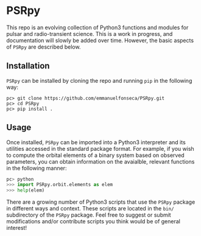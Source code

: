 PSRpy
=====

This repo is an evolving collection of Python3 functions and modules for pulsar and radio-transient science. This is a work in progress, and documentation will slowly be added over time. However, the basic aspects of `PSRpy` are described below.

## Installation

`PSRpy` can be installed by cloning the repo and running `pip` in the following way:

``` 
pc> git clone https://github.com/emmanuelfonseca/PSRpy.git
pc> cd PSRpy
pc> pip install .
```

## Usage

Once installed, `PSRpy` can be imported into a Python3 interpreter and its utilities accessed in the standard package format. For example, if you wish to compute the orbital elements of a binary system based on observed parameters, you can obtain information on the avaialble, relevant functions in the following manner:

``` python
pc> python
>>> import PSRpy.orbit.elements as elem
>>> help(elem)
```

There are a growing number of Python3 scripts that use the `PSRpy` package in different ways and context. These scripts are located in the `bin/` subdirectory of the `PSRpy` package. Feel free to suggest or submit modifications and/or contribute scripts you think would be of general interest!
